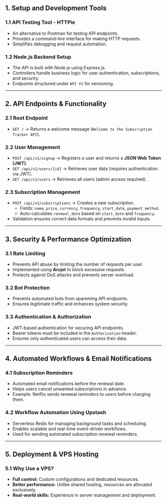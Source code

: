 ## 1. **Setup and Development Tools**

### 1.1 API Testing Tool - HTTPie

- An alternative to Postman for testing API endpoints.
- Provides a command-line interface for making HTTP requests.
- Simplifies debugging and request automation.

### 1.2 Node.js Backend Setup

- The API is built with Node.js using Express.js.
- Controllers handle business logic for user authentication, subscriptions, and security.
- Endpoints structured under `API V1` for versioning.

---

## 2. **API Endpoints & Functionality**

### 2.1 Root Endpoint

- `GET /` → Returns a welcome message (`Welcome to the Subscription Tracker API`).

### 2.2 User Management

- `POST /api/v1/signup` → Registers a user and returns a **JSON Web Token (JWT)**.
- `GET /api/v1/users/{id}` → Retrieves user data (requires authentication via JWT).
- `GET /api/v1/users` → Retrieves all users (admin access required).

### 2.3 Subscription Management

- `POST /api/v1/subscriptions` → Creates a new subscription.
  - Fields: `name`, `price`, `currency`, `frequency`, `start_date`, `payment_method`.
  - Auto-calculates `renewal_date` based on `start_date` and `frequency`.
- Validation ensures correct data formats and prevents invalid inputs.

---

## 3. **Security & Performance Optimization**

### 3.1 Rate Limiting

- Prevents API abuse by limiting the number of requests per user.
- Implemented using **Arcjet** to block excessive requests.
- Protects against DoS attacks and prevents server overload.

### 3.2 Bot Protection

- Prevents automated bots from spamming API endpoints.
- Ensures legitimate traffic and enhances system security.

### 3.3 Authentication & Authorization

- JWT-based authentication for securing API endpoints.
- Bearer tokens must be included in the `Authorization` header.
- Ensures only authenticated users can access their data.

---

## 4. **Automated Workflows & Email Notifications**

### 4.1 Subscription Reminders

- Automated email notifications before the renewal date.
- Helps users cancel unwanted subscriptions in advance.
- Example: Netflix sends renewal reminders to users before charging them.

### 4.2 Workflow Automation Using **Upstash**

- Serverless Redis for managing background tasks and scheduling.
- Enables scalable and real-time event-driven workflows.
- Used for sending automated subscription renewal reminders.

---

## 5. **Deployment & VPS Hosting**

### 5.1 Why Use a VPS?

- **Full control:** Custom configurations and dedicated resources.
- **Better performance:** Unlike shared hosting, resources are allocated exclusively.
- **Real-world skills:** Experience in server management and deployment.

